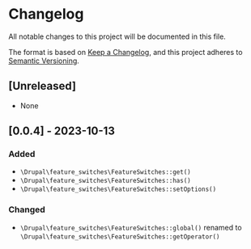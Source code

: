 # Changelog

All notable changes to this project will be documented in this file.

The format is based on [Keep a Changelog](https://keepachangelog.com/en/1.0.0/),
and this project adheres to [Semantic Versioning](https://semver.org/spec/v2.0.0.html).

## [Unreleased]

* None

## [0.0.4] - 2023-10-13

### Added

- `\Drupal\feature_switches\FeatureSwitches::get()`
- `\Drupal\feature_switches\FeatureSwitches::has()`
- `\Drupal\feature_switches\FeatureSwitches::setOptions()`

### Changed

- `\Drupal\feature_switches\FeatureSwitches::global()` renamed to `\Drupal\feature_switches\FeatureSwitches::getOperator()`
  
